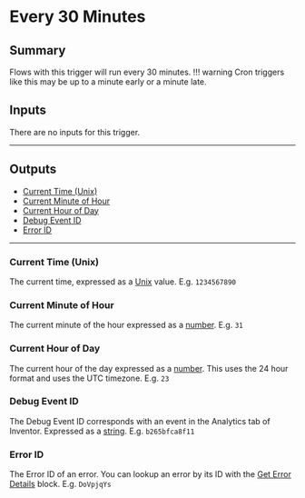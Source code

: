 # Every 30 Minutes
## Summary
Flows with this trigger will run every 30 minutes.
!!! warning
    Cron triggers like this may be up to a minute early or a minute late.

## Inputs
There are no inputs for this trigger.
___
## Outputs
- [Current Time (Unix)](#current-time-unix)
- [Current Minute of Hour](#current-minute-of-hour)
- [Current Hour of Day](#current-hour-of-day)
- [Debug Event ID](#debug-event-id)
- [Error ID](#error-id)
___
### Current Time (Unix)
The current time, expressed as a [Unix](/inventor-reference/types/number/unix/) value. E.g. `1234567890`

### Current Minute of Hour
The current minute of the hour expressed as a [number](/inventor-reference/types/number). E.g. `31`

### Current Hour of Day
The current hour of the day expressed as a [number](/inventor-reference/types/number). This uses the 24 hour format and uses the UTC timezone. E.g. `23`

### Debug Event ID
The Debug Event ID corresponds with an event in the Analytics tab of Inventor. Expressed as a [string](/inventor-reference/types/string). E.g. `b265bfca8f11`

### Error ID
The Error ID of an error. You can lookup an error by its ID with the [Get Error Details](/inventor-reference/blocks/get-error-details) block. E.g. `DoVpjqYs`